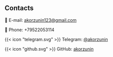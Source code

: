 ## Contacts

📧 E-mail: <akorzunin123@gmail.com>

📱 Phone: +79522053114

{{< icon "telegram.svg" >}} Telegram: [@akorzunin](https://t.me/akorzunin)

{{< icon "github.svg" >}} GitHub: [akorzunin](https://github.com/akorzunin/)
